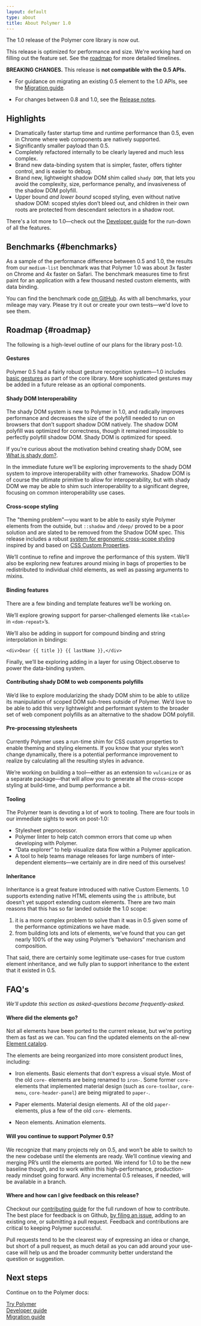 ```yaml
---
layout: default
type: about
title: About Polymer 1.0
---
```


<style>
  .benchmark img {
    max-width: 500px;
  }
  .benchmark figcaption {
    font-weight: bold;
    margin-bottom: 16px;
  }
</style>

<!-- toc -->


The 1.0 release of the Polymer core library is now out.

This release is optimized for performance and size. We're working hard on filling out the feature set.  See the [roadmap](#roadmap) for more detailed
timelines.

<div class="alert alert-error"><strong>BREAKING CHANGES.</strong>
This release is <strong>not compatible with the 0.5 APIs.</strong></div>

*   For guidance on migrating an existing 0.5 element to the 1.0 APIs,
    see the <a href="migration.html">Migration guide</a>.

*   For changes between 0.8 and 1.0, see the <a href="release-notes.html">
    Release notes</a>.


## Highlights

* Dramatically faster startup time and runtime performance than 0.5, even in Chrome where web components are natively supported.
* Significantly smaller payload than 0.5.
* Completely refactored internally to be clearly layered and much less complex.
* Brand new data-binding system that is simpler, faster, offers tighter control, and is easier to debug.
* Brand new, lightweight shadow DOM shim called `shady DOM`, that lets you avoid the complexity, size, performance penalty, and invasiveness of the shadow DOM polyfill.
* Upper bound _and lower bound_ scoped styling, even without native shadow DOM: scoped styles don’t bleed out, and children in their own roots are protected from descendant selectors in a shadow root.

There's a lot more to 1.0—check out the [Developer guide](devguide/feature-overview.html) for
the run-down of all the features.

## Benchmarks {#benchmarks}

As a sample of the performance difference between 0.5 and 1.0,
the results from our `medium-list` benchmark was that Polymer 1.0 was about 3x faster on Chrome and 4x faster on Safari. The benchmark measures time to first
paint for an application with a few thousand nested custom elements, with data
binding.

You can find the benchmark code [on
GitHub](//github.com/polymerlabs/benchmarks/). As with all benchmarks, your
mileage may vary. Please try it out or create your own tests—we'd love
to see them.

## Roadmap {#roadmap}

The following is a high-level outline of our plans for the library post-1.0.

#### Gestures

Polymer 0.5 had a fairly robust gesture recognition system—1.0 includes [basic gestures](/1.0/docs/devguide/gesture-events) as part of the core library. More sophisticated gestures may be added in a future release as an optional components.

#### Shady DOM Interoperability

The shady DOM system is new to Polymer in 1.0, and radically improves
performance and decreases the size of the polyfill needed to run on browsers
that don’t support shadow DOM natively. The shadow DOM polyfill was optimized
for correctness, though it remained impossible to perfectly polyfill shadow DOM.
Shady DOM is optimized for speed.

If you're curious about the motivation behind creating shady DOM, see [What is shady dom?](../articles/shadydom.html).

In the immediate future we’ll be exploring improvements to the shady DOM system to improve interoperability with other frameworks.  Shadow DOM is of course the ultimate primitive to allow for interoperability, but with shady DOM we may be able to shim such interoperability to a significant degree, focusing on common interoperability use cases.

#### Cross-scope styling

The "theming problem"—you want to be able to easily style Polymer
elements from the outside, but `::shadow` and `/deep/` proved to be a poor solution and are slated
to be removed from the Shadow DOM spec. This release includes a robust [system for ergonomic
cross-scope styling](/1.0/docs/devguide/styling#xscope-styling-details) inspired by and based on
[CSS Custom Properties](http://dev.w3.org/csswg/css-variables/).

We’ll continue to refine and improve the performance of this system. We’ll also be exploring new features around mixing in bags of properties to be redistributed to individual child elements, as well as passing arguments to mixins.


#### Binding features

There are a few binding and template features we’ll be working on.

We’ll explore growing support for parser-challenged elements like `<table>` in `<dom-repeat>`’s.

We’ll also be adding in support for compound binding and string interpolation in bindings:

```
<div>Dear {{ title }} {{ lastName }},</div>
```

Finally, we’ll be exploring adding in a layer for using Object.observe to power the data-binding system.

#### Contributing shady DOM to web components polyfills

We’d like to explore modularizing the shady DOM shim to be able to utilize its manipulation of scoped DOM sub-trees outside of Polymer. We’d love to be able to add this very lightweight and performant system to the broader set of web component polyfills as an alternative to the shadow DOM polyfill.

#### Pre-processing stylesheets

Currently Polymer uses a run-time shim for CSS custom properties to enable theming and styling elements. If you know that your styles won’t change dynamically, there is a potential performance improvement to realize by calculating all the resulting styles in advance.

We’re working on building a tool—either as an extension to `vulcanize` or as a separate package—that will allow you to generate all the cross-scope styling at build-time, and bump performance a bit.

#### Tooling

The Polymer team is devoting a lot of work to tooling. There are four tools in our immediate sights to work on post-1.0:

- Stylesheet preprocessor.
- Polymer linter to help catch common errors that come up when developing with Polymer.
- “Data explorer” to help visualize data flow within a Polymer application.
- A tool to help teams manage releases for large numbers of inter-dependent elements—we certainly are in dire need of this ourselves!


#### Inheritance

Inheritance is a great feature introduced with native Custom Elements. 1.0
supports extending native HTML elements using the `is` attribute, but doesn’t
yet support extending custom elements. There are two main reasons that this has
so far landed outside the 1.0 scope:

1) it is a more complex problem to solve than it was in 0.5 given some of the performance optimizations we have made.
2) from building lots and lots of elements, we've found that you can get nearly 100% of the way using Polymer’s “behaviors” mechanism and composition.

That said, there are certainly some legitimate use-cases for true custom element
inheritance, and we fully plan to support inheritance to the extent that it
existed in 0.5.


## FAQ's

_We'll update this section as asked-questions become frequently-asked._

#### Where did the elements go?

Not all elements have been ported to the current release, but we're porting them
as fast as we can. You can find the updated elements on the all-new [Element catalog](https://elements.polymer-project.org).

The elements are being reorganized into more consistent product lines, including:

*   Iron elements. Basic elements that don't express a visual style.
    Most of the old `core-` elements are being renamed to `iron-`.
    Some former `core-` elements that implemented material design (such as `core-toolbar`,
    `core-menu`, `core-header-panel`) are being migrated to `paper-`.

*   Paper elements. Material design elements. All of the old `paper-` elements,
    plus a few of the old `core-` elements.

*   Neon elements. Animation elements.

#### Will you continue to support Polymer 0.5?

We recognize that many projects rely on 0.5, and won’t be able to switch to the
new codebase  until the elements are ready. We’ll continue viewing and merging PR’s until the
elements are ported.  We intend for 1.0 to be the new baseline though, and to
work within this high-performance, production-ready mindset going forward. Any
incremental 0.5 releases, if needed, will be available in a branch.

#### Where and how can I give feedback on this release?

Checkout our [contributing guide](https://github.com/Polymer/polymer/blob/master/CONTRIBUTING.md)
for the full rundown of how to contribute. The best place for feedback is on Github, [by filing an
issue](https://github.com/polymer/polymer/issues), adding to an existing one, or
submitting a pull request.  Feedback and contributions are critical to
keeping Polymer successful.

Pull requests tend to be the clearest way of
expressing an idea or change, but short of a pull request, as much detail as you
can add around your use-case will help us and the broader community better
understand the question or suggestion.


## Next steps

Continue on to the Polymer docs:

<a href="/1.0/docs/devguide/quick-tour" class="blue-button vertical">Try Polymer</a><br>
<a href="/1.0/docs/devguide/feature-overview" class="blue-button vertical">Developer guide</a><br>
<a href="/1.0/docs/migration" class="blue-button vertical">Migration guide</a>
